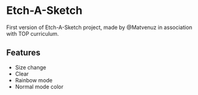 # Etch-A-Sketch

First version of Etch-A-Sketch project, made by @Matvenuz in association with TOP curriculum.

## Features

- Size change
- Clear
- Rainbow mode
- Normal mode color